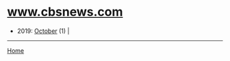 # www.cbsnews.com

  * 2019: 
      [October](./www-cbsnews-com-2019-10.md) (1) | 

----

[Home](../)
